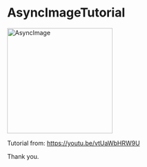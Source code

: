 # AsyncImageTutorial

<img width="244" alt="AsyncImage" src="https://user-images.githubusercontent.com/3993516/127728580-28afb2ee-4fdd-4cf3-b50a-cba6a29a705a.png">

Tutorial from: https://youtu.be/vtUaWbHRW9U

Thank you.
